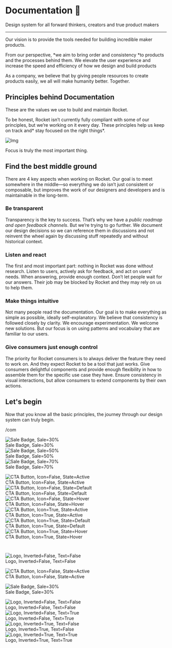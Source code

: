
# Documentation 🚀

Design system for all forward thinkers, creators and true product makers

---

Our vision is to provide the tools needed for building incredible maker products.

From our perspective, *we aim to bring order and consistency *to products and the processes behind them. We elevate the user experience and increase the speed and efficiency of how we design and build products

As a company, we believe that by giving people resources to create products easily, we all will make humanity better. Together.

## Principles behind Documentation

These are the values we use to build and maintain Rocket.

To be honest, Rocket isn’t currently fully compliant with some of our principles, but we’re working on it every day. These principles help us keep on track and* stay focused on the right things*.

![Img](https://studio-assets.supernova.io/design-systems/14533/9289758a-6300-472a-bbc6-a57098081abf.jpeg)

Focus is truly the most important thing.

## Find the best middle ground

There are 4 key aspects when working on Rocket. Our goal is to meet somewhere in the middle—so everything we do isn’t just consistent or composable, but improves the work of our designers and developers and is maintainable in the long-term.

### Be transparent

Transparency is the key to success. That’s why we have a *public roadmap and open feedback channels*. But we’re trying to go further. We document our design decisions so we can reference them in discussions and not reinvent the wheel again by discussing stuff repeatedly and without historical context.

### Listen and react

The first and most important part: nothing in Rocket was done without research. Listen to users, actively ask for feedback, and act on users’ needs. When answering, provide enough context. Don’t let people wait for our answers. Their job may be blocked by Rocket and they may rely on us to help them.

### Make things intuitive

Not many people read the documentation. Our goal is to make everything as simple as possible, ideally self-explanatory. We believe that consistency is followed closely by clarity. We encourage experimentation. We welcome new solutions. But our focus is on using patterns and vocabulary that are familiar to our users.

### Give consumers just enough control

The priority for Rocket consumers is to always deliver the feature they need to work on. And they expect Rocket to be a tool that just works. Give consumers delightful components and provide enough flexibility in how to assemble them for the specific use case they have. Ensure consistency in visual interactions, but allow consumers to extend components by their own actions.

## Let's begin

Now that you know all the basic principles, the journey through our design system can truly begin.

/com

  
![Sale Badge, Sale=30%](https://studio-assets.supernova.io/design-systems/14533/1ff84193-cba2-4936-803d-4a730c2306fc.png)  
Sale Badge, Sale=30%  
![Sale Badge, Sale=50%](https://studio-assets.supernova.io/design-systems/14533/7f0f12f9-aa86-4518-b647-07017026fdf3.png)  
Sale Badge, Sale=50%  
![Sale Badge, Sale=70%](https://studio-assets.supernova.io/design-systems/14533/8ad66de9-ba9c-461b-8ca9-a0a5e5fcdb16.png)  
Sale Badge, Sale=70%  


  
![CTA Button, Icon=False, State=Active](https://studio-assets.supernova.io/design-systems/14533/5e3ceac3-2f66-42e4-8f79-00042bdfe913.png)  
CTA Button, Icon=False, State=Active  
![CTA Button, Icon=False, State=Default](https://studio-assets.supernova.io/design-systems/14533/cadcc930-7596-4cab-a93b-4dd72db48097.png)  
CTA Button, Icon=False, State=Default  
![CTA Button, Icon=False, State=Hover](https://studio-assets.supernova.io/design-systems/14533/3aba6511-fca4-4ee8-81f5-e7b738b13b3c.png)  
CTA Button, Icon=False, State=Hover  
![CTA Button, Icon=True, State=Active](https://studio-assets.supernova.io/design-systems/14533/89d12172-566f-40c9-85d8-5d300d862dee.png)  
CTA Button, Icon=True, State=Active  
![CTA Button, Icon=True, State=Default](https://studio-assets.supernova.io/design-systems/14533/2ba3b157-2e53-43f2-a5ba-357d02a905a3.png)  
CTA Button, Icon=True, State=Default  
![CTA Button, Icon=True, State=Hover](https://studio-assets.supernova.io/design-systems/14533/42f13838-ad54-4a02-bf5e-7106bcca9555.png)  
CTA Button, Icon=True, State=Hover  


```javascript  
  
```

  
![Logo, Inverted=False, Text=False](https://studio-assets.supernova.io/design-systems/14533/68b4ae63-61ad-47c6-8a3f-fbd1670acd48.png)  
Logo, Inverted=False, Text=False  


  
  


  
![CTA Button, Icon=False, State=Active](https://studio-assets.supernova.io/design-systems/14533/5e3ceac3-2f66-42e4-8f79-00042bdfe913.png)  
CTA Button, Icon=False, State=Active  


  
![Sale Badge, Sale=30%](https://studio-assets.supernova.io/design-systems/14533/1ff84193-cba2-4936-803d-4a730c2306fc.png)  
Sale Badge, Sale=30%  


  
![Logo, Inverted=False, Text=False](https://studio-assets.supernova.io/design-systems/14533/68b4ae63-61ad-47c6-8a3f-fbd1670acd48.png)  
Logo, Inverted=False, Text=False  
![Logo, Inverted=False, Text=True](https://studio-assets.supernova.io/design-systems/14533/e0f31aa7-ac97-4146-b998-524749d39b98.png)  
Logo, Inverted=False, Text=True  
![Logo, Inverted=True, Text=False](https://studio-assets.supernova.io/design-systems/14533/8172d805-261f-499b-af00-ff04574042a4.png)  
Logo, Inverted=True, Text=False  
![Logo, Inverted=True, Text=True](https://studio-assets.supernova.io/design-systems/14533/998d0c8d-b98c-4bf7-af53-20f338dd8707.png)  
Logo, Inverted=True, Text=True  
